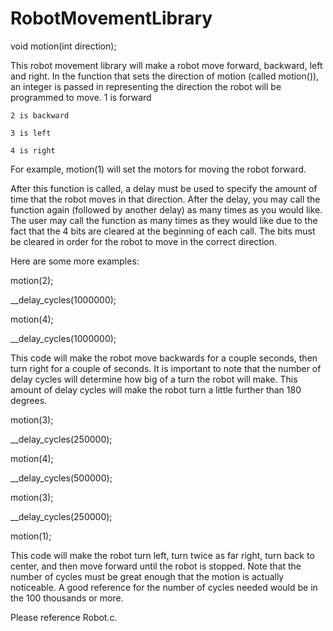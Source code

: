 RobotMovementLibrary
====================

void motion(int direction);

This robot movement library will make a robot move forward, backward, left and right.
In the function that sets the direction of motion (called motion()), an integer is passed in representing the direction the robot will be programmed to move.
    1 is forward
    
    2 is backward
    
    3 is left
    
    4 is right
    
    
    
For example, 
    motion(1) will set the motors for moving the robot forward. 
    
After this function is called, a delay must be used to specify the amount of time that the robot moves in that direction.
After the delay, you may call the function again (followed by another delay) as many times as you would like. 
The user may call the function as many times as they would like due to the fact that the 4 bits are cleared at the beginning of each call.
The bits must be cleared in order for the robot to move in the correct direction.

Here are some more examples:

motion(2);

__delay_cycles(1000000);

motion(4);

__delay_cycles(1000000);


This code will make the robot move backwards for a couple seconds, then turn right for a couple of seconds.
It is important to note that the number of delay cycles will determine how big of a turn the robot will make.
This amount of delay cycles will make the robot turn a little further than 180 degrees.

motion(3);

__delay_cycles(250000);

motion(4);

__delay_cycles(500000);

motion(3);

__delay_cycles(250000);

motion(1);


This code will make the robot turn left, turn twice as far right, turn back to center, and then move forward until the robot is stopped. 
Note that the number of cycles must be great enough that the motion is actually noticeable. A good reference for the number of cycles needed would be in the 100 thousands or more.


Please reference Robot.c.
